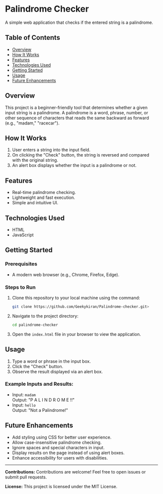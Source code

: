 # Palindrome Checker

A simple web application that checks if the entered string is a palindrome.

## Table of Contents
- [Overview](#overview)
- [How It Works](#how-it-works)
- [Features](#features)
- [Technologies Used](#technologies-used)
- [Getting Started](#getting-started)
- [Usage](#usage)
- [Future Enhancements](#future-enhancements)

## Overview
This project is a beginner-friendly tool that determines whether a given input string is a palindrome. A palindrome is a word, phrase, number, or other sequence of characters that reads the same backward as forward (e.g., "madam," "racecar").

## How It Works
1. User enters a string into the input field.
2. On clicking the "Check" button, the string is reversed and compared with the original string.
3. An alert box displays whether the input is a palindrome or not.

## Features
- Real-time palindrome checking.
- Lightweight and fast execution.
- Simple and intuitive UI.

## Technologies Used
- HTML
- JavaScript

## Getting Started
### Prerequisites
- A modern web browser (e.g., Chrome, Firefox, Edge).

### Steps to Run
1. Clone this repository to your local machine using the command:
   ```bash
   git clone https://github.com/Geekykiran/Palindrome-checker.git>
   ```
2. Navigate to the project directory:
   ```bash
   cd palindrome-checker
   ```
3. Open the `index.html` file in your browser to view the application.

## Usage
1. Type a word or phrase in the input box.
2. Click the "Check" button.
3. Observe the result displayed via an alert box.

### Example Inputs and Results:
- Input: `madam`  
  Output: "P A L I N D R O M E !!"
- Input: `hello`  
  Output: "Not a Palindrome!"

## Future Enhancements
- Add styling using CSS for better user experience.
- Allow case-insensitive palindrome checking.
- Ignore spaces and special characters in input.
- Display results on the page instead of using alert boxes.
- Enhance accessibility for users with disabilities.

---

**Contributions:** Contributions are welcome! Feel free to open issues or submit pull requests.

**License:** This project is licensed under the MIT License.
